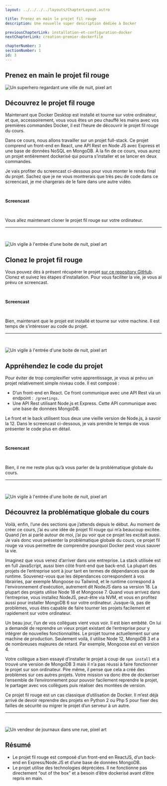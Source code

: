 ```yaml
---
layout: ../../../../layouts/ChapterLayout.astro

title: Prenez en main le projet fil rouge
description: Une nouvelle super description dédiée à Docker

previousChapterLink: installation-et-configuration-docker
nextChapterLink: creation-premier-dockerfile

chapterNumber: 3
sectionNumber: 1
id: 3
---
```


<article>

# Prenez en main le projet fil rouge

![Un superhero regardant une ville de nuit, pixel art](/docker-port.webp)

## Découvrez le projet fil rouge

Maintenant que Docker Desktop est installé et tourne sur votre ordinateur, et que, accessoirement, vous vous êtes un peu chauffé les mains avec vos premières commandes Docker, il est l’heure de découvrir le projet fil rouge du cours.

Dans ce cours, nous allons travailler sur un projet full-stack. Ce projet comprend un front-end en React, une API Rest en Node JS avec Express et une base de données NoSQL en MongoDB. À la fin de ce cours, vous aurez un projet entièrement dockerisé qui pourra s’installer et se lancer en deux commandes.

Je vais profiter du screencast ci-dessous pour vous monter le rendu final du projet. Sachez que je ne vous montrerais que très peu de code dans ce screencast, je me chargerais de le faire dans une autre vidéo.


<br>

**Screencast**

<br>

Vous allez maintenant cloner le projet fil rouge sur votre ordinateur.


---

<br>

![Un vigile à l'entrée d'une boite de nuit, pixel art](/homme-magasin-voiture.webp)

## Clonez le projet fil rouge

Vous pouvez dès à présent récupérer le projet [sur ce repository GitHub](https://github.com/nx-academy/Conteneurisez-vos-applications-avec-Docker). Clonez et suivez les étapes d’installation. Pour vous faciliter la vie, je vous ai prévu ce screencast.


<br>

**Screencast**

<br>


Bien, maintenant que le projet est installé et tourne sur votre machine. Il est temps de s’intéresser au code du projet.


---

<br>

![Un vigile à l'entrée d'une boite de nuit, pixel art](/homme-magasin-voiture.webp)

## Appréhendez le code du projet

Pour éviter de trop complexifier votre apprentissage, je vous ai prévu un projet relativement simple niveau code. Il est composé :

- D’un front-end en React. Ce front communique avec une API Rest via un endpoint :` /greetings`.
- Une API Rest utilisant Node.js et Express. Cette API communique avec une base de données MongoDB.

Le front et le back utilisent tous deux une vieille version de Node.js, à savoir la 12. Dans le screencast ci-dessous, je vais prendre le temps de vous présenter le code plus en détail.


<br>

**Screencast**

<br>


Bien, il ne me reste plus qu’à vous parler de la problématique globale du cours.


---

<br>

![Un vigile à l'entrée d'une boite de nuit, pixel art](/homme-magasin-voiture.webp)

## Découvrez la problématique globale du cours

Voilà, enfin, l’une des sections que j’attends depuis le début. Au moment de créer ce cours, j’ai eu une idée de projet fil rouge qui m’a beaucoup excitée. Quand j’en ai parlé autour de moi, j’ai pu voir que ce projet les excitait aussi. Je vais donc vous présenter la problématique globale du cours, ce projet fil rouge va vous permettre de comprendre pourquoi Docker peut vous sauver la vie.


Imaginez que vous venez d’arriver dans une entreprise. La stack utilisée est en full JavaScript, aussi bien côté front-end que back-end. La plupart des projets de l’entreprise sont à jour tant en termes de dépendances que de runtime. Souvenez-vous que les dépendances correspondent à vos librairies, par exemple Mongoose ou Tailwind, et le runtime correspond à l'environnement d'exécution, autrement dit NodeJS dans sa version 18. La plupart des projets utilise Node 18 et Mongoose 7. Quand vous arrivez dans l’entreprise, vous installez NodeJS, peut-être via NVM, et vous en profitez aussi pour installer MongoDB 6 sur votre ordinateur. Jusque-là, pas de problèmes, vous êtes capable de faire tourner les projets facilement et rapidement sur votre ordinateur.


Un beau jour, l’un de vos collègues vient vous voir. Il est bien embêté. On lui a demandé de reprendre un vieux projet existant de l’entreprise pour y intégrer de nouvelles fonctionnalités. Le projet tourne actuellement sur une machine de production. Seulement voilà, il utilise Node 12, MongoDB 3 et a de nombreuses majeures de retard. Par exemple, Mongoose est en version 4.


Votre collègue a bien essayé d’installer le projet à coup de `npm install` et a trouvé une version de MongoDB 3 mais il n’a pas réussi à faire fonctionner le projet sur son ordinateur. Pire même, il pense que cela a créé des problèmes sur ces autres projets. Votre mission va donc être de dockeriser l’ensemble de l’environnement pour pouvoir facilement reprendre le projet, le partager avec vos collègues puis réaliser des montées de version.


Ce projet fil rouge est un cas classique d’utilisation de Docker. Il m’est déjà arrivé de devoir reprendre des projets en Python 2 ou Php 5 pour fixer des failles de sécurité ou migrer le projet d’un serveur à un autre.


---


<br>

![Un vendeur de journaux dans une rue, pixel art](/vendeur-journaux.webp)

## Résumé

- Le projet fil rouge est composé d’un front-end en ReactJS, d’un back-end en Express/Node.JS et d’une base de données MongoDB.
- Le projet utilise des technologies dépréciées. Il ne fonctionne pas directement “out of the box” et a besoin d’être dockerisé avant d’être repris en main. 



</article>
